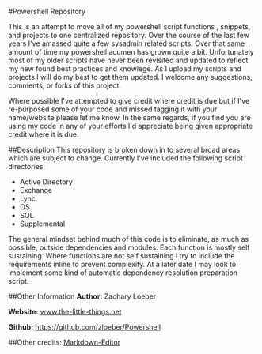 #Powershell Repository

This is an attempt to move all of my powershell script functions , snippets, and projects to one centralized repository. Over the course of the last few years I've amassed quite a few sysadmin related scripts. Over that same amount of time my powershell acumen has grown quite a bit. Unfortunately most of my older scripts have never been revisited and updated to reflect my new found best practices and knowlege. As I upload my scripts and projects I will do my best to get them updated. I welcome any suggestions, comments, or forks of this project.

Where possible I've attempted to give credit where credit is due but if I've re-purposed some of your code and missed tagging it with your name/website please let me know. In the same regards, if you find you are using my code in any of your efforts I'd appreciate being given appropriate credit where it is due.

##Description
This repository is broken down in to several broad areas which are subject to change. Currently I've included the following script directories:

* Active Directory
* Exchange
* Lync
* OS
* SQL
* Supplemental

The general mindset behind much of this code is to eliminate, as much as possible, outside dependencies and modules. Each function is mostly self sustaining. Where functions are not self sustaining I try to include the requirements inline to prevent complexity. At a later date I may look to implement some kind of automatic dependency resolution preparation script.

##Other Information
**Author:** Zachary Loeber

**Website:** www.the-little-things.net

**Github:** https://github.com/zloeber/Powershell

##Other credits:
[Markdown-Editor](https://github.com/jbt/markdown-editor)